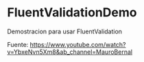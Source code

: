 # FluentValidationDemo
Demostracion para usar FluentValidation

Fuente:
https://www.youtube.com/watch?v=YbxeNvn5Xm8&ab_channel=MauroBernal
